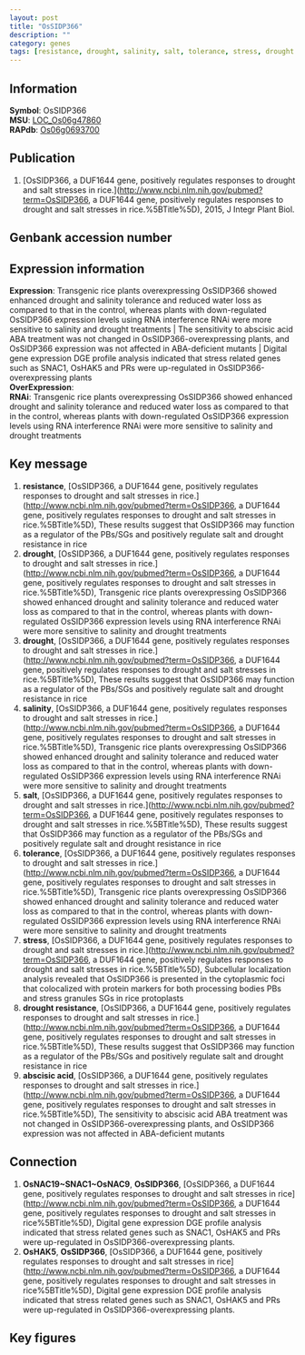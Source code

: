 ```yaml
---
layout: post
title: "OsSIDP366"
description: ""
category: genes
tags: [resistance, drought, salinity, salt, tolerance, stress, drought resistance, abscisic acid, Gene]
---
```


## Information
__Symbol__: OsSIDP366  
__MSU__: [LOC_Os06g47860](http://rice.plantbiology.msu.edu/cgi-bin/ORF_infopage.cgi?orf=LOC_Os06g47860)  
__RAPdb__: [Os06g0693700](http://rapdb.dna.affrc.go.jp/viewer/gbrowse_details/irgsp1?name=Os06g0693700)  

## Publication
1. [OsSIDP366, a DUF1644 gene, positively regulates responses to drought and salt stresses in rice.](http://www.ncbi.nlm.nih.gov/pubmed?term=OsSIDP366, a DUF1644 gene, positively regulates responses to drought and salt stresses in rice.%5BTitle%5D), 2015, J Integr Plant Biol.

## Genbank accession number

## Expression information
__Expression__: Transgenic rice plants overexpressing OsSIDP366 showed enhanced drought and salinity tolerance and reduced water loss as compared to that in the control, whereas plants with down-regulated OsSIDP366 expression levels using RNA interference RNAi were more sensitive to salinity and drought treatments |  The sensitivity to abscisic acid ABA treatment was not changed in OsSIDP366-overexpressing plants, and OsSIDP366 expression was not affected in ABA-deficient mutants |  Digital gene expression DGE profile analysis indicated that stress related genes such as SNAC1, OsHAK5 and PRs were up-regulated in OsSIDP366-overexpressing plants  
__OverExpression__:  
__RNAi__: Transgenic rice plants overexpressing OsSIDP366 showed enhanced drought and salinity tolerance and reduced water loss as compared to that in the control, whereas plants with down-regulated OsSIDP366 expression levels using RNA interference RNAi were more sensitive to salinity and drought treatments  

## Key message
1. __resistance__, [OsSIDP366, a DUF1644 gene, positively regulates responses to drought and salt stresses in rice.](http://www.ncbi.nlm.nih.gov/pubmed?term=OsSIDP366, a DUF1644 gene, positively regulates responses to drought and salt stresses in rice.%5BTitle%5D),  These results suggest that OsSIDP366 may function as a regulator of the PBs/SGs and positively regulate salt and drought resistance in rice
2. __drought__, [OsSIDP366, a DUF1644 gene, positively regulates responses to drought and salt stresses in rice.](http://www.ncbi.nlm.nih.gov/pubmed?term=OsSIDP366, a DUF1644 gene, positively regulates responses to drought and salt stresses in rice.%5BTitle%5D),  Transgenic rice plants overexpressing OsSIDP366 showed enhanced drought and salinity tolerance and reduced water loss as compared to that in the control, whereas plants with down-regulated OsSIDP366 expression levels using RNA interference RNAi were more sensitive to salinity and drought treatments
3. __drought__, [OsSIDP366, a DUF1644 gene, positively regulates responses to drought and salt stresses in rice.](http://www.ncbi.nlm.nih.gov/pubmed?term=OsSIDP366, a DUF1644 gene, positively regulates responses to drought and salt stresses in rice.%5BTitle%5D),  These results suggest that OsSIDP366 may function as a regulator of the PBs/SGs and positively regulate salt and drought resistance in rice
4. __salinity__, [OsSIDP366, a DUF1644 gene, positively regulates responses to drought and salt stresses in rice.](http://www.ncbi.nlm.nih.gov/pubmed?term=OsSIDP366, a DUF1644 gene, positively regulates responses to drought and salt stresses in rice.%5BTitle%5D),  Transgenic rice plants overexpressing OsSIDP366 showed enhanced drought and salinity tolerance and reduced water loss as compared to that in the control, whereas plants with down-regulated OsSIDP366 expression levels using RNA interference RNAi were more sensitive to salinity and drought treatments
5. __salt__, [OsSIDP366, a DUF1644 gene, positively regulates responses to drought and salt stresses in rice.](http://www.ncbi.nlm.nih.gov/pubmed?term=OsSIDP366, a DUF1644 gene, positively regulates responses to drought and salt stresses in rice.%5BTitle%5D),  These results suggest that OsSIDP366 may function as a regulator of the PBs/SGs and positively regulate salt and drought resistance in rice
6. __tolerance__, [OsSIDP366, a DUF1644 gene, positively regulates responses to drought and salt stresses in rice.](http://www.ncbi.nlm.nih.gov/pubmed?term=OsSIDP366, a DUF1644 gene, positively regulates responses to drought and salt stresses in rice.%5BTitle%5D),  Transgenic rice plants overexpressing OsSIDP366 showed enhanced drought and salinity tolerance and reduced water loss as compared to that in the control, whereas plants with down-regulated OsSIDP366 expression levels using RNA interference RNAi were more sensitive to salinity and drought treatments
7. __stress__, [OsSIDP366, a DUF1644 gene, positively regulates responses to drought and salt stresses in rice.](http://www.ncbi.nlm.nih.gov/pubmed?term=OsSIDP366, a DUF1644 gene, positively regulates responses to drought and salt stresses in rice.%5BTitle%5D),  Subcellular localization analysis revealed that OsSIDP366 is presented in the cytoplasmic foci that colocalized with protein markers for both processing bodies PBs and stress granules SGs in rice protoplasts
8. __drought resistance__, [OsSIDP366, a DUF1644 gene, positively regulates responses to drought and salt stresses in rice.](http://www.ncbi.nlm.nih.gov/pubmed?term=OsSIDP366, a DUF1644 gene, positively regulates responses to drought and salt stresses in rice.%5BTitle%5D),  These results suggest that OsSIDP366 may function as a regulator of the PBs/SGs and positively regulate salt and drought resistance in rice
9. __abscisic acid__, [OsSIDP366, a DUF1644 gene, positively regulates responses to drought and salt stresses in rice.](http://www.ncbi.nlm.nih.gov/pubmed?term=OsSIDP366, a DUF1644 gene, positively regulates responses to drought and salt stresses in rice.%5BTitle%5D),  The sensitivity to abscisic acid ABA treatment was not changed in OsSIDP366-overexpressing plants, and OsSIDP366 expression was not affected in ABA-deficient mutants

## Connection
1. __OsNAC19~SNAC1~OsNAC9__, __OsSIDP366__, [OsSIDP366, a DUF1644 gene, positively regulates responses to drought and salt stresses in rice](http://www.ncbi.nlm.nih.gov/pubmed?term=OsSIDP366, a DUF1644 gene, positively regulates responses to drought and salt stresses in rice%5BTitle%5D), Digital gene expression DGE profile analysis indicated that stress related genes such as SNAC1, OsHAK5 and PRs were up-regulated in OsSIDP366-overexpressing plants. 
2. __OsHAK5__, __OsSIDP366__, [OsSIDP366, a DUF1644 gene, positively regulates responses to drought and salt stresses in rice](http://www.ncbi.nlm.nih.gov/pubmed?term=OsSIDP366, a DUF1644 gene, positively regulates responses to drought and salt stresses in rice%5BTitle%5D), Digital gene expression DGE profile analysis indicated that stress related genes such as SNAC1, OsHAK5 and PRs were up-regulated in OsSIDP366-overexpressing plants. 

## Key figures


